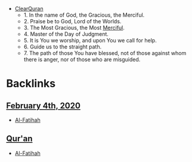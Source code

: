 - [ClearQuran](<ClearQuran.md>)
    - 1. In the name of God, the Gracious, the Merciful.
    - 2. Praise be to God, Lord of the Worlds.
    - 3. The Most Gracious, the Most [Merciful](<Merciful.md>).
    - 4. Master of the Day of Judgment.
    - 5. It is You we worship, and upon You we call for help.
    - 6. Guide us to the straight path.
    - 7. The path of those You have blessed, not of those against whom there is anger, nor of those who are misguided.

# Backlinks
## [February 4th, 2020](<February 4th, 2020.md>)
- [Al-Fatihah](<Al-Fatihah.md>)

## [Qur'an](<Qur'an.md>)
- [Al-Fatihah](<Al-Fatihah.md>)

